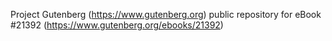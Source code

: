 Project Gutenberg (https://www.gutenberg.org) public repository for eBook #21392 (https://www.gutenberg.org/ebooks/21392)
